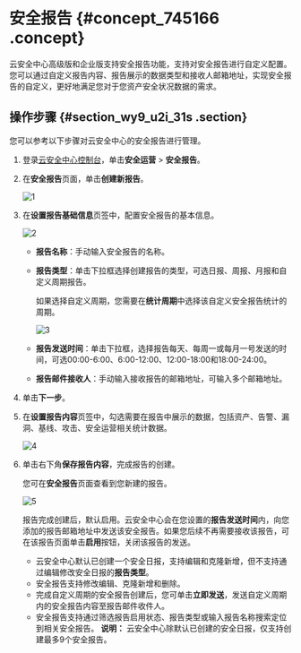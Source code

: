 # 安全报告 {#concept_745166 .concept}

云安全中心高级版和企业版支持安全报告功能，支持对安全报告进行自定义配置。您可以通过自定义报告内容、报告展示的数据类型和接收人邮箱地址，实现安全报告的自定义，更好地满足您对于您资产安全状况数据的需求。

## 操作步骤 {#section_wy9_u2i_31s .section}

您可以参考以下步骤对云安全中心的安全报告进行管理。

1.  登录[云安全中心控制台](https://yundun.console.aliyun.com/?p=sas)，单击**安全运营** \> **安全报告**。
2.  在**安全报告**页面，单击**创建新报告**。

    ![1](http://static-aliyun-doc.oss-cn-hangzhou.aliyuncs.com/assets/img/602377/156404899349765_zh-CN.png)

3.  在**设置报告基础信息**页签中，配置安全报告的基本信息。

    ![2](http://static-aliyun-doc.oss-cn-hangzhou.aliyuncs.com/assets/img/602377/156404899349767_zh-CN.png)

    -   **报告名称**：手动输入安全报告的名称。
    -   **报告类型**：单击下拉框选择创建报告的类型，可选日报、周报、月报和自定义周期报告。

        如果选择自定义周期，您需要在**统计周期**中选择该自定义安全报告统计的周期。

        ![3](http://static-aliyun-doc.oss-cn-hangzhou.aliyuncs.com/assets/img/602377/156404899349766_zh-CN.png)

    -   **报告发送时间**：单击下拉框，选择报告每天、每周一或每月一号发送的时间，可选00:00-6:00、6:00-12:00、12:00-18:00和18:00-24:00。
    -   **报告邮件接收人**：手动输入接收报告的邮箱地址，可输入多个邮箱地址。
4.  单击**下一步**。
5.  在**设置报告内容**页签中，勾选需要在报告中展示的数据，包括资产、告警、漏洞、基线、攻击、安全运营相关统计数据。

    ![4](http://static-aliyun-doc.oss-cn-hangzhou.aliyuncs.com/assets/img/602377/156404899449768_zh-CN.png)

6.  单击右下角**保存报告内容**，完成报告的创建。

    您可在**安全报告**页面查看到您新建的报告。

    ![5](http://static-aliyun-doc.oss-cn-hangzhou.aliyuncs.com/assets/img/602377/156404899452861_zh-CN.png)

    报告完成创建后，默认启用。云安全中心会在您设置的**报告发送时间**内，向您添加的报告邮箱地址中发送该安全报告。如果您后续不再需要接收该报告，可在该报告页面单击**启用**按钮，关闭该报告的发送。

    -   云安全中心默认已创建一个安全日报，支持编辑和克隆新增，但不支持通过编辑修改安全日报的**报告类型**。
    -   安全报告支持修改编辑、克隆新增和删除。
    -   完成自定义周期的安全报告创建后，您可单击**立即发送**，发送自定义周期内的安全报告内容至报告邮件收件人。
    -   安全报告支持通过筛选报告启用状态、报告类型或输入报告名称搜索定位到相关安全报告。
    **说明：** 云安全中心除默认已创建的安全日报，仅支持创建最多9个安全报告。


